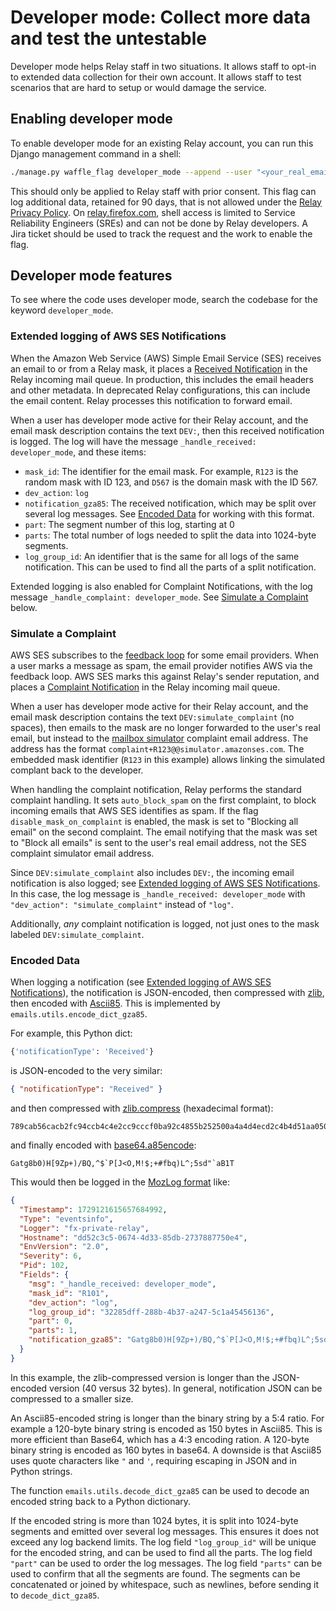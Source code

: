 # Developer mode: Collect more data and test the untestable

Developer mode helps Relay staff in two situations. It allows staff to opt-in
to extended data collection for their own account. It allows staff to test
scenarios that are hard to setup or would damage the service.

## Enabling developer mode

To enable developer mode for an existing Relay account, you can run this
Django management command in a shell:

```sh
./manage.py waffle_flag developer_mode --append --user "<your_real_email@example.com>"
```

This should only be applied to Relay staff with prior consent. This flag can
log additional data, retained for 90 days, that is not allowed under the
[Relay Privacy Policy][]. On [relay.firefox.com][], shell access is limited
to Service Reliability Engineers (SREs) and can not be done by Relay
developers. A Jira ticket should be used to track the request and the work to
enable the flag.

[Relay Privacy Policy]: https://www.mozilla.org/en-US/privacy/subscription-services/
[relay.firefox.com]: https://relay.firefox.com

## Developer mode features

To see where the code uses developer mode, search the codebase for the keyword
`developer_mode`.

### <a name="h-log-notification"></a>Extended logging of AWS SES Notifications

When the Amazon Web Service (AWS) Simple Email Service (SES) receives an email
to or from a Relay mask, it places a [Received Notification][] in the Relay
incoming mail queue. In production, this includes the email headers and other
metadata. In deprecated Relay configurations, this can include the email
content. Relay processes this notification to forward email.

When a user has developer mode active for their Relay account, and the email
mask description contains the text `DEV:`, then this received notification is
logged. The log will have the message `_handle_received: developer_mode`, and
these items:

- `mask_id`: The identifier for the email mask. For example, `R123` is the
  random mask with ID 123, and `D567` is the domain mask with the ID 567.
- `dev_action`: `log`
- `notification_gza85`: The received notification, which may be split over
  several log messages. See [Encoded Data][] for working with this format.
- `part`: The segment number of this log, starting at 0
- `parts`: The total number of logs needed to split the data into 1024-byte
  segments.
- `log_group_id`: An identifier that is the same for all logs of the same
  notification. This can be used to find all the parts of a split
  notification.

Extended logging is also enabled for Complaint Notifications, with the
log message `_handle_complaint: developer_mode`. See
[Simulate a Complaint][] below.

[Encoded Data]: #h-encoded-data
[Received Notification]: https://docs.aws.amazon.com/ses/latest/dg/receiving-email-notifications-contents.html
[Simulate a Complaint]: #h-simulate-complaint

### <a name="h-simulate-complaint"></a>Simulate a Complaint

AWS SES subscribes to the [feedback loop][] for some email providers. When a
user marks a message as spam, the email provider notifies AWS via the feedback
loop. AWS SES marks this against Relay's sender reputation, and places a
[Complaint Notification][] in the Relay incoming mail queue.

When a user has developer mode active for their Relay account, and the email
mask description contains the text `DEV:simulate_complaint` (no spaces), then
emails to the mask are no longer forwarded to the user's real email, but
instead to the [mailbox simulator][] complaint email address. The address has
the format `complaint+R123@@simulator.amazonses.com`. The embedded mask
identifier (`R123` in this example) allows linking the simulated complant
back to the developer.

When handling the complaint notification, Relay performs the standard complaint
handling. It sets `auto_block_spam` on the first complaint, to block incoming
emails that AWS SES identifies as spam. If the flag `disable_mask_on_complaint`
is enabled, the mask is set to "Blocking all email" on the second complaint.
The email notifying that the mask was set to "Block all emails" is sent to the
user's real email address, not the SES complaint simulator email address.

Since `DEV:simulate_complaint` also includes `DEV:`, the incoming email
notification is also logged; see [Extended logging of AWS SES Notifications][].
In this case, the log message is `_handle_received: developer_mode` with
`"dev_action": "simulate_complaint"` instead of `"log"`.

Additionally, _any_ complaint notification is logged, not just ones to the mask
labeled `DEV:simulate_complaint`.

[Complaint Notification]: https://docs.aws.amazon.com/ses/latest/dg/notification-contents.html#complaint-object
[Extended logging of AWS SES Notifications]: #h-log-notification
[feedback loop]: https://docs.aws.amazon.com/ses/latest/dg/success-metrics.html#metrics-complaints
[mailbox simulator]: https://docs.aws.amazon.com/ses/latest/dg/send-an-email-from-console.html#send-email-simulator

### <a name="h-encoded-data"></a>Encoded Data

When logging a notification (see [Extended logging of AWS SES Notifications]),
the notification is JSON-encoded, then compressed with [zlib][], then encoded
with [Ascii85]. This is implemented by `emails.utils.encode_dict_gza85`.

For example, this Python dict:

```python
{'notificationType': 'Received'}
```

is JSON-encoded to the very similar:

```json
{ "notificationType": "Received" }
```

and then compressed with [zlib.compress][] (hexadecimal format):

```text
789cab56cacb2fc94ccb4c4e2cc9cccf0ba92c4855b252500a4a4d4ecd2c4b4d51aa0500c6600bab
```

and finally encoded with [base64.a85encode][]:

```text
Gatg8b0)H[9Zp+)/BQ,^$`P[J<O,M!$;+#fbq)L^;5sd"`aB1T
```

This would then be logged in the [MozLog format][] like:

```json
{
  "Timestamp": 1729121615657684992,
  "Type": "eventsinfo",
  "Logger": "fx-private-relay",
  "Hostname": "dd52c3c5-0674-4d33-85db-2737887750e4",
  "EnvVersion": "2.0",
  "Severity": 6,
  "Pid": 102,
  "Fields": {
    "msg": "_handle_received: developer_mode",
    "mask_id": "R101",
    "dev_action": "log",
    "log_group_id": "32285dff-288b-4b37-a247-5c1a45456136",
    "part": 0,
    "parts": 1,
    "notification_gza85": "Gatg8b0)H[9Zp+)/BQ,^$`P[J<O,M!$;+#fbq)L^;5sd\"`aB1T"
  }
}
```

In this example, the zlib-compressed version is longer than the JSON-encoded
version (40 versus 32 bytes). In general, notification JSON can be compressed
to a smaller size.

An Ascii85-encoded string is longer than the binary string by a 5:4 ratio. For
example a 120-byte binary string is encoded as 150 bytes in Ascii85. This is
more efficient than Base64, which has a 4:3 encoding ration. A 120-byte binary
string is encoded as 160 bytes in base64. A downside is that Ascii85 uses quote
characters like `"` and `'`, requiring escaping in JSON and in Python strings.

The function `emails.utils.decode_dict_gza85` can be used to decode an encoded
string back to a Python dictionary.

If the encoded string is more than 1024 bytes, it is split into 1024-byte
segments and emitted over several log messages. This ensures it does not exceed
any log backend limits. The log field `"log_group_id"` will be unique for the
encoded string, and can be used to find all the parts. The log field `"part"`
can be used to order the log messages. The log field `"parts"` can be used to
confirm that all the segments are found. The segments can be concatenated or
joined by whitespace, such as newlines, before sending it to
`decode_dict_gza85`.

[Ascii85]: https://en.wikipedia.org/wiki/Ascii85
[MozLog format]: https://wiki.mozilla.org/Firefox/Services/Logging#MozLog_application_logging_standard
[base64.a85encode]: https://docs.python.org/3.11/library/base64.html#base64.a85encode
[zlib.compress]: https://docs.python.org/3/library/zlib.html
[zlib]: https://docs.python.org/3/library/zlib.html
